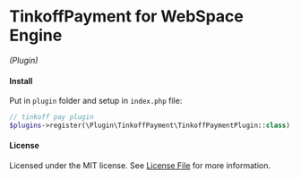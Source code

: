 TinkoffPayment for WebSpace Engine
====
_(Plugin)_

#### Install
Put in `plugin` folder and setup in `index.php` file:
```php
// tinkoff pay plugin
$plugins->register(\Plugin\TinkoffPayment\TinkoffPaymentPlugin::class);
```

#### License
Licensed under the MIT license. See [License File](LICENSE.md) for more information.
